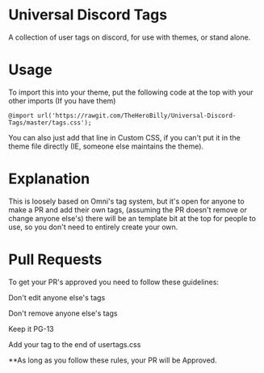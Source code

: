 # Universal Discord Tags
A collection of user tags on discord, for use with themes, or stand alone.

# Usage
To import this into your theme, put the following code at the top with your other imports (If you have them)

`@import url('https://rawgit.com/TheHeroBilly/Universal-Discord-Tags/master/tags.css');`

You can also just add that line in Custom CSS, if you can't put it in the theme file directly (IE, someone else maintains the theme).

# Explanation

This is loosely based on Omni's tag system, but it's open for anyone to make a PR and add their own tags, (assuming the PR doesn't remove or change anyone else's) there will be an template bit at the top for people to use, so you don't need to entirely create your own.

# Pull Requests

To get your PR's approved you need to follow these guidelines:

Don't edit anyone else's tags

Don't remove anyone else's tags

Keep it PG-13

Add your tag to the end of usertags.css

**As long as you follow these rules, your PR will be Approved.
